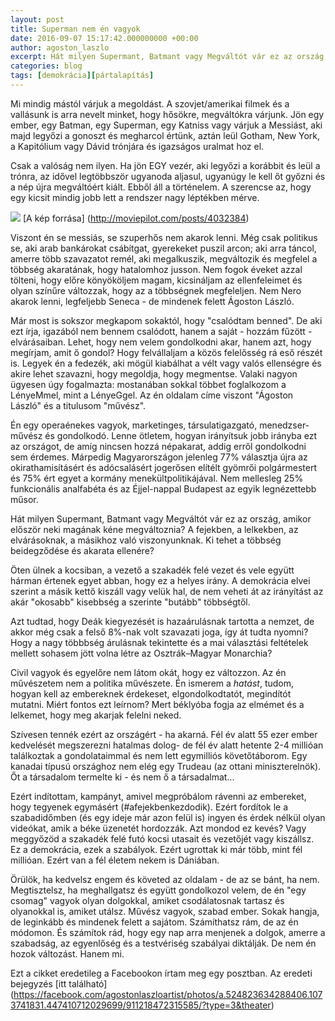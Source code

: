 ```yaml
---
layout: post
title: Superman nem én vagyok
date: 2016-09-07 15:17:42.000000000 +00:00
author: agoston_laszlo
excerpt: Hát milyen Supermant, Batmant vagy Megváltót vár ez az ország, amikor először neki magának kéne megváltoznia? A fejekben, a lelkekben, az elvárásoknak, a másikhoz való viszonyunknak. Ki tehet a többség beidegződése és akarata ellenére?
categories: blog
tags: [demokrácia][pártalapítás]
---
```


Mi mindig mástól várjuk a megoldást. A szovjet/amerikai filmek és a vallásunk is arra nevelt minket, hogy hősökre, megváltókra várjunk. Jön egy ember, egy Batman, egy Superman, egy Katniss vagy várjuk a Messiást, aki majd legyőzi a gonoszt és megharcol értünk, aztán leül Gotham, New York, a Kapitólium vagy Dávid trónjára és igazságos uralmat hoz el.

Csak a valóság nem ilyen. Ha jön EGY vezér, aki legyőzi a korábbit és leül a trónra, az idővel legtöbbször ugyanoda aljasul, ugyanúgy le kell őt győzni és a nép újra megváltóért kiált. Ebből áll a történelem. A szerencse az, hogy egy kicsit mindig jobb lett a rendszer nagy léptékben mérve.

![]({{site.baseurl}}/images/superman.jpg)
[A kép forrása] (http://moviepilot.com/posts/4032384)

Viszont én se messiás, se szuperhős nem akarok lenni. Még csak politikus se, aki arab bankárokat csábítgat, gyerekeket puszil arcon; aki arra táncol, amerre több szavazatot remél, aki megalkuszik, megváltozik és megfelel a többség akaratának, hogy hatalomhoz jusson. Nem fogok éveket azzal tölteni, hogy előre könyököljem magam, kicsináljam az ellenfeleimet és olyan színűre változzak, hogy az a többségnek megfeleljen. Nem Nero akarok lenni, legfeljebb Seneca - de mindenek felett Ágoston László.

Már most is sokszor megkapom sokaktól, hogy "csalódtam benned". De aki ezt írja, igazából nem bennem csalódott, hanem a saját - hozzám fűzött - elvárásaiban. Lehet, hogy nem velem gondolkodni akar, hanem azt, hogy megírjam, amit ő gondol? Hogy felvállaljam a közös felelősség rá eső részét is. Legyek én a fedezék, aki mögül kiabálhat a vélt vagy valós ellenségre és akire lehet szavazni, hogy megoldja, hogy megmentse. Valaki nagyon ügyesen úgy fogalmazta: mostanában sokkal többet foglalkozom a LényeMmel, mint a LényeGgel. Az én oldalam címe viszont "Ágoston László" és a titulusom "művész".

Én egy operaénekes vagyok, marketinges, társulatigazgató, menedzser-művész és gondolkodó. Lenne ötletem, hogyan irányítsuk jobb irányba ezt az országot, de amíg nincsen hozzá népakarat, addig erről gondolkodni sem érdemes. Márpedig Magyarországon jelenleg 77% választja újra az okirathamisításért és adócsalásért jogerősen elítélt gyömrői polgármestert és 75% ért egyet a kormány menekültpolitikájával. Nem mellesleg 25% funkcionális analfabéta és az Éjjel-nappal Budapest az egyik legnézettebb műsor.

Hát milyen Supermant, Batmant vagy Megváltót vár ez az ország, amikor először neki magának kéne megváltoznia? A fejekben, a lelkekben, az elvárásoknak, a másikhoz való viszonyunknak. Ki tehet a többség beidegződése és akarata ellenére?

Öten ülnek a kocsiban, a vezető a szakadék felé vezet és vele együtt hárman értenek egyet abban, hogy ez a helyes irány. A demokrácia elvei szerint a másik kettő kiszáll vagy velük hal, de nem veheti át az irányítást az akár "okosabb" kisebbség a szerinte "butább" többségtől.

Azt tudtad, hogy Deák kiegyezését is hazaárulásnak tartotta a nemzet, de akkor még csak a felső 8%-nak volt szavazati joga, így át tudta nyomni? Hogy a nagy többbség árulásnak tekintette és a mai választási feltételek mellett sohasem jött volna létre az Osztrák–Magyar Monarchia?

Civil vagyok és egyelőre nem látom okát, hogy ez változzon. Az én művészetem nem a politika művészete. Én ismerem a _hatást_, tudom, hogyan kell az embereknek érdekeset, elgondolkodtatót, megindítót mutatni. Miért fontos ezt leírnom? Mert
béklyóba fogja az elmémet és a lelkemet, hogy meg akarjak felelni neked.

Szívesen tennék ezért az országért - ha akarná. Fél év alatt 55 ezer ember kedvelését megszerezni hatalmas dolog- de fél év alatt hetente 2-4 millióan találkoztak a gondolataimmal és nem lett egymilliós követőtáborom. Egy kanadai típusú országhoz nem elég egy Trudeau (az ottani miniszterelnök). Őt a társadalom termelte ki - és nem ő a társadalmat...

Ezért indítottam, kampányt, amivel megpróbálom rávenni az embereket, hogy tegyenek egymásért (#afejekbenkezdodik). Ezért fordítok le a szabadidőmben (és egy ideje már azon felül is) ingyen és érdek nélkül olyan videókat, amik a béke üzenetét hordozzák. Azt mondod ez kevés? Vagy meggyőzöd a szakadék felé futó kocsi utasait és vezetőjét vagy kiszállsz. Ez a demokrácia, ezek a szabályok. Ezért ugrottak ki már több, mint fél millióan. Ezért van a fél életem nekem is Dániában.

Örülök, ha kedvelsz engem és követed az oldalam - de az se bánt, ha nem. Megtisztelsz, ha meghallgatsz és együtt gondolkozol velem, de én "egy csomag" vagyok olyan dolgokkal, amiket csodálatosnak tartasz és olyanokkal is, amiket utálsz. Művész vagyok, szabad ember. Sokak hangja, de leginkább és mindenek felett a sajátom.
Számíthatsz rám, de az én módomon. És számítok rád, hogy egy nap arra menjenek a dolgok, amerre a szabadság, az egyenlőség és a testvériség szabályai diktálják. De nem én hozok változást. Hanem mi.

Ezt a cikket eredetileg a Facebookon írtam meg egy posztban. Az eredeti bejegyzés [itt található] (https://facebook.com/agostonlaszloartist/photos/a.524823634288406.1073741831.447410712029699/911218472315585/?type=3&theater)
